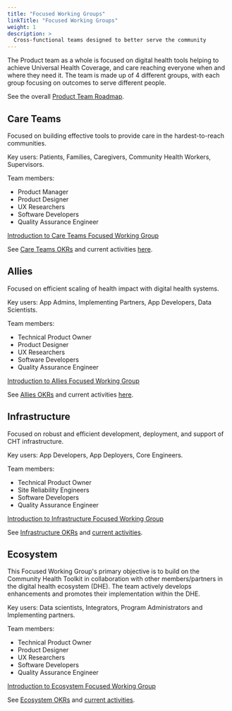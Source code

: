 ```yaml
---
title: "Focused Working Groups"
linkTitle: "Focused Working Groups"
weight: 1
description: >
  Cross-functional teams designed to better serve the community
---
```


The Product team as a whole is focused on digital health tools helping to achieve Universal Health Coverage, and care reaching everyone when and where they need it. The team is made up of 4 different groups, with each group focusing on outcomes to serve different people.

See the overall [Product Team Roadmap](https://github.com/orgs/medic/projects/112/views/4/).

## Care Teams
Focused on building effective tools to provide care in the hardest-to-reach communities.

Key users: Patients, Families, Caregivers, Community Health Workers, Supervisors.

Team members:
- Product Manager
- Product Designer
- UX Researchers
- Software Developers
- Quality Assurance Engineer

[Introduction to Care Teams Focused Working Group](https://youtu.be/X49ML5AqnBM)

See [Care Teams OKRs](https://github.com/orgs/medic/projects/112/views/11) and current activities [here](https://github.com/orgs/medic/projects/134/views/2).

## Allies
Focused on efficient scaling of health impact with digital health systems.

Key users: App Admins, Implementing Partners, App Developers, Data Scientists.

Team members:
- Technical Product Owner
- Product Designer
- UX Researchers
- Software Developers
- Quality Assurance Engineer

[Introduction to Allies Focused Working Group](https://www.youtube.com/watch?v=dsc1XMdXhXs)

See [Allies OKRs](https://github.com/orgs/medic/projects/112/views/12) and current activities [here](https://github.com/orgs/medic/projects/134/views/3).

## Infrastructure
Focused on robust and efficient development, deployment, and support of CHT infrastructure.

Key users: App Developers, App Deployers, Core Engineers.

Team members:
- Technical Product Owner
- Site Reliability Engineers
- Software Developers
- Quality Assurance Engineer

[Introduction to Infrastructure Focused Working Group](https://youtu.be/75xlm9t5cp8)

See [Infrastructure OKRs](https://github.com/orgs/medic/projects/112/views/15) and [current activities](https://github.com/orgs/medic/projects/134/views/26).

## Ecosystem
This Focused Working Group's primary objective is to build on the Community Health Toolkit in collaboration with other members/partners in the digital health ecosystem (DHE). The team actively develops enhancements and promotes their implementation within the DHE.

Key users: Data scientists, Integrators, Program Administrators and Implementing partners.

Team members:
- Technical Product Owner
- Product Designer
- UX Researchers
- Software Developers
- Quality Assurance Engineer

[Introduction to Ecosystem Focused Working Group](https://www.youtube.com/watch?v=R2Yd7_t4DbE)

See [Ecosystem OKRs](https://github.com/orgs/medic/projects/112/views/16) and [current activities](https://github.com/orgs/medic/projects/134/views/11).
